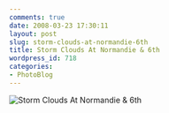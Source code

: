 ```yaml
---
comments: true
date: 2008-03-23 17:30:11
layout: post
slug: storm-clouds-at-normandie-6th
title: Storm Clouds At Normandie & 6th
wordpress_id: 718
categories:
- PhotoBlog
---
```


![Storm Clouds At Normandie & 6th](http://ryanfitzer.com/main/wp-content/uploads/2008/03/storm-clouds.jpg)
